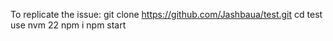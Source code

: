 To replicate the issue:
git clone https://github.com/Jashbaua/test.git
cd test
use nvm 22
npm i
npm start
